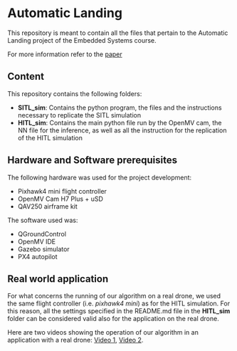 # Automatic Landing
This repository is meant to contain all the files that pertain to the Automatic Landing project of the Embedded Systems course.

For more information refer to the [paper](https://drive.google.com/file/d/1KoUr0m3RwfOB22V0X2_huewZzBGtmEw6/view?usp=share_link)

## Content
This repository contains the following folders:
  - **SITL_sim**: Contains the python program, the files and the instructions necessary to replicate the SITL simulation
  - **HITL_sim**: Contains the main python file run by the OpenMV cam, the NN file for the inference, as well as all the instruction for the
  replication of the HITL simulation
  
## Hardware and Software prerequisites
The following hardware was used for the project development:
  - Pixhawk4 mini flight controller
  - OpenMV Cam H7 Plus + uSD
  - QAV250 airframe kit

The software used was:
  - QGroundControl 
  - OpenMV IDE
  - Gazebo simulator
  - PX4 autopilot

## Real world application
For what concerns the running of our algorithm on a real drone, we used the same flight controller (i.e. *pixhawk4 mini*) as for the HITL simulation.
For this reason, all the settings specified in the README.md file in the **HITL_sim** folder can be considered valid also for the application
on the real drone. 

Here are two videos showing the operation of our algorithm in an application with a real drone: [Video 1](https://drive.google.com/file/d/1nGKeoqZEoRYV2-9vChMX1dLas9AyG2GB/view?usp=share_link), [Video 2](https://drive.google.com/file/d/1YOs1qLRiEWdy2g_y97_6qDoTUzlIgySo/view?usp=share_link).
 
